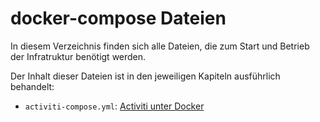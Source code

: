 # docker-compose Dateien

In diesem Verzeichnis finden sich alle Dateien, die zum Start und Betrieb der Infratruktur benötigt werden.

Der Inhalt dieser Dateien ist in den jeweiligen Kapiteln ausführlich behandelt:

* `activiti-compose.yml`: [Activiti unter Docker](../moodle-unter-docker.md)




